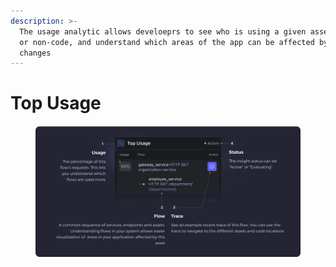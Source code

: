 ```yaml
---
description: >-
  The usage analytic allows develoeprs to see who is using a given asset - code
  or non-code, and understand which areas of the app can be affected by any
  changes
---
```


# Top Usage



<figure><img src="../../.gitbook/assets/Top Usage - illustration.svg" alt=""><figcaption></figcaption></figure>
